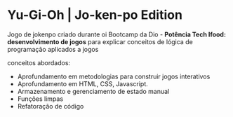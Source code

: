 # Yu-Gi-Oh | Jo-ken-po Edition

Jogo de jokenpo criado durante oi Bootcamp da Dio - <strong>Potência Tech Ifood: desenvolvimento de jogos</strong> para explicar conceitos de lógica de programação aplicados a jogos

conceitos abordados:

- Aprofundamento em metodologias para construir jogos interativos
- Aprofundamento em HTML, CSS, Javascript.
- Armazenamento e gerenciamento de estado manual
- Funções limpas
- Refatoração de código

